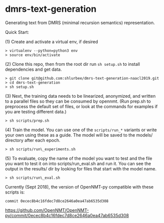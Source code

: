 # dmrs-text-generation
Generating text from DMRS (minimal recursion semantics) representation.

Quick Start:

(1) Create and activate a virtual env, if desired
```
> virtualenv --python=python3 env
> source env/bin/activate
```

(2) Clone this repo, then from the root dir run `sh setup.sh` to install dependencies and get data.
```
> git clone git@github.com:shlurbee/dmrs-text-generation-naacl2019.git
> cd dmrs-text-generation
> sh setup.sh
```

(3) Next, the training data needs to be linearized, anonymized, and written to a parallel files
so they can be consumed by opennmt. (Run prep.sh to preprocess the default set of files, or look
at the commands for examples if you are testing different data.)
```
> sh scripts/prep.sh
```

(4) Train the model. You can use one of the `scripts/run_*` variants or write your own using
these as a guide. The model will be saved to the models/ directory after each epoch.
```
> sh scripts/run\_experiments.sh
```

(5) To evaluate, copy the name of the model you want to test and the file you want to test
it on into scripts/run\_eval.sh and run it. You can see the output in the results/ dir by
looking for files that start with the model name.
```
> sh scripts/run\_eval.sh
```

Currently (Sept 2018), the version of OpenNMT-py compatible with these scripts is:
```
commit 0ecec8b4c16fdec7d8ce2646a0ea47ab6535d308
```
https://github.com/OpenNMT/OpenNMT-py/commit/0ecec8b4c16fdec7d8ce2646a0ea47ab6535d308
